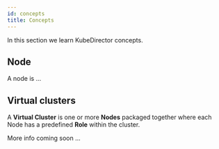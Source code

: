 ```yaml
---
id: concepts 
title: Concepts
---
```


In this section we learn KubeDirector concepts.

## Node

A node is ...

## Virtual clusters

A **Virtual Cluster** is one or more **Nodes** packaged together where each Node has a predefined **Role** within the cluster.

More info coming soon ...
